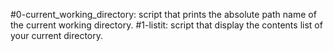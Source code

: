 #0-current_working_directory:
script that prints the absolute path name of the current working directory.
#1-listit:
script that display the contents list of your current directory.
